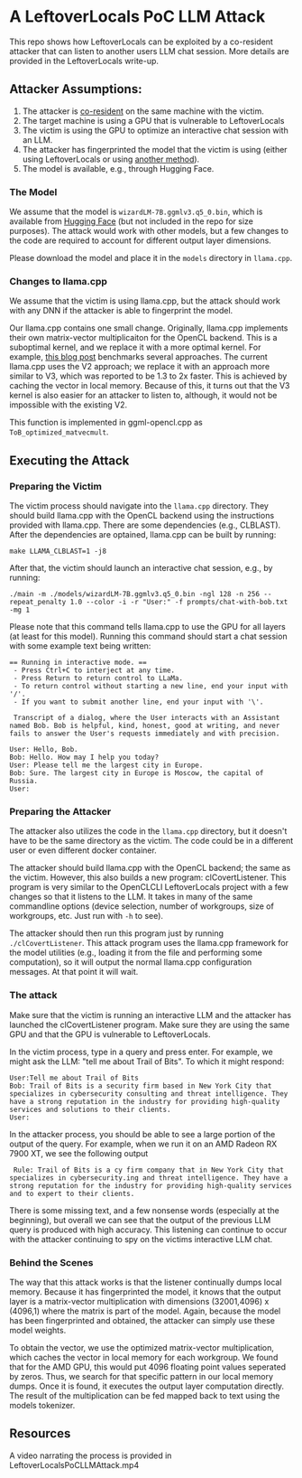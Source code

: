 # A LeftoverLocals PoC LLM Attack

This repo shows how LeftoverLocals can be exploited by a co-resident attacker that can listen to another users LLM chat session. More details are provided in the LeftoverLocals write-up.

## Attacker Assumptions:
1. The attacker is [co-resident](https://www.educative.io/answers/how-co-residency-attack-is-achieved) on the same machine with the victim.
2. The target machine is using a GPU that is vulnerable to LeftoverLocals
3. The victim is using the GPU to optimize an interactive chat session with an LLM.
4. The attacker has fingerprinted the model that the victim is using (either using LeftoverLocals or using [another method](https://arxiv.org/pdf/1810.03487.pdf)).
5. The model is available, e.g., through Hugging Face.

### The Model
We assume that the model is `wizardLM-7B.ggmlv3.q5_0.bin`, which is available from [Hugging Face](https://huggingface.co/TheBloke/wizardLM-7B-GGML) (but not included in the repo for size purposes). The attack would work with other models, but a few changes to the code are required to account for different output layer dimensions.

Please download the model and place it in the `models` directory in `llama.cpp`.

### Changes to llama.cpp
We assume that the victim is using llama.cpp, but the attack should work with any DNN if the attacker is able to fingerprint the model. 

Our llama.cpp contains one small change. Originally, llama.cpp implements their own matrix-vector multiplicaiton for the OpenCL backend. This is a suboptimal kernel, and we replace it with a more optimal kernel. For example, [this blog post](http://www.bealto.com/gpu-gemv_intro.html) benchmarks several approaches. The current llama.cpp uses the V2 approach; we replace it with an approach more similar to V3, which was reported to be 1.3 to 2x faster. This is achieved by caching the vector in local memory. Because of this, it turns out that the V3 kernel is also easier for an attacker to listen to, although, it would not be impossible with the existing V2.

This function is implemented in ggml-opencl.cpp as `ToB_optimized_matvecmult`.

## Executing the Attack

### Preparing the Victim
The victim process should navigate into the `llama.cpp` directory. They should build llama.cpp with the OpenCL backend using the instructions provided with llama.cpp. There are some dependencies (e.g., CLBLAST). After the dependencies are optained, llama.cpp can be built by running:

```
make LLAMA_CLBLAST=1 -j8
```

After that, the victim should launch an interactive chat session, e.g., by running:

```
./main -m ./models/wizardLM-7B.ggmlv3.q5_0.bin -ngl 128 -n 256 --repeat_penalty 1.0 --color -i -r "User:" -f prompts/chat-with-bob.txt -mg 1
```

Please note that this command tells llama.cpp to use the GPU for all layers (at least for this model). Running this command should start a chat session with some example text being written:

```
== Running in interactive mode. ==
 - Press Ctrl+C to interject at any time.
 - Press Return to return control to LLaMa.
 - To return control without starting a new line, end your input with '/'.
 - If you want to submit another line, end your input with '\'.

 Transcript of a dialog, where the User interacts with an Assistant named Bob. Bob is helpful, kind, honest, good at writing, and never fails to answer the User's requests immediately and with precision.

User: Hello, Bob.
Bob: Hello. How may I help you today?
User: Please tell me the largest city in Europe.
Bob: Sure. The largest city in Europe is Moscow, the capital of Russia.
User:
```


### Preparing the Attacker
The attacker also utilizes the code in the `llama.cpp` directory, but it doesn't have to be the same directory as the victim. The code could be in a different user or even different docker container. 

The attacker should build llama.cpp with the OpenCL backend; the same as the victim. However, this also builds a new program: clCovertListener. This program is very similar to the OpenCLCLI LeftoverLocals project with a few changes so that it listens to the LLM. It takes in many of the same commandline options (device selection, number of workgroups, size of workgroups, etc. Just run with `-h` to see).

The attacker should then run this program just by running `./clCovertListener`. This attack program uses the llama.cpp framework for the model utilities (e.g., loading it from the file and performing some computation), so it will output the normal llama.cpp configuration messages. At that point it will wait. 

### The attack
Make sure that the victim is running an interactive LLM and the attacker has launched the clCovertListener program. Make sure they are using the same GPU and that the GPU is vulnerable to LeftoverLocals.

In the victim process, type in a query and press enter. For example, we might ask the LLM: "tell me about Trail of Bits". To which it might respond:

```
User:Tell me about Trail of Bits
Bob: Trail of Bits is a security firm based in New York City that specializes in cybersecurity consulting and threat intelligence. They have a strong reputation in the industry for providing high-quality services and solutions to their clients.
User:
```

In the attacker process, you should be able to see a large portion of the output of the query. For example, when we run it on an AMD Radeon RX 7900 XT, we see the following output

```
 Rule: Trail of Bits is a cy firm company that in New York City that specializes in cybersecurity.ing and threat intelligence. They have a strong reputation for the industry for providing high-quality services and to expert to their clients.
```

There is some missing text, and a few nonsense words (especially at the beginning), but overall we can see that the output of the previous LLM query is produced with high accuracy. This listening can continue to occur with the attacker continuing to spy on the victims interactive LLM chat.

### Behind the Scenes

The way that this attack works is that the listener continually dumps local memory. Because it has fingerprinted the model, it knows that the output layer is a matrix-vector multiplication with dimensions (32001,4096) x (4096,1) where the matrix is part of the model. Again, because the model has been fingerprinted and obtained, the attacker can simply use these model weights.

To obtain the vector, we use the optimized matrix-vector multiplication, which caches the vector in local memory for each workgroup. We found that for the AMD GPU, this would put 4096 floating point values seperated by zeros. Thus, we search for that specific pattern in our local memory dumps. Once it is found, it executes the output layer computation directly. The result of the multiplication can be fed mapped back to text using the models tokenizer.

## Resources

A video narrating the process is provided in LeftoverLocalsPoCLLMAttack.mp4

